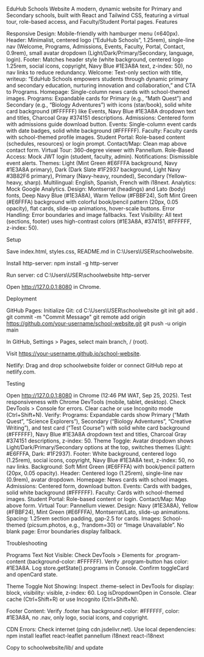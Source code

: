EduHub Schools Website
A modern, dynamic website for Primary and Secondary schools, built with React and Tailwind CSS, featuring a virtual tour, role-based access, and Faculty/Student Portal pages.
Features

Responsive Design: Mobile-friendly with hamburger menu (≤640px).
Header: Minimalist, centered logo (“EduHub Schools”, 1.25rem), single-line nav (Welcome, Programs, Admissions, Events, Faculty, Portal, Contact, 0.9rem), small avatar dropdown (Light/Dark/Primary/Secondary, language, login).
Footer: Matches header style (white background, centered logo 1.25rem, social icons, copyright, Navy Blue #1E3A8A text, z-index: 50), no nav links to reduce redundancy.
Welcome: Text-only section with title, writeup: “EduHub Schools empowers students through dynamic primary and secondary education, nurturing innovation and collaboration,” and CTA to Programs.
Homepage: Single-column news cards with school-themed images.
Programs: Expandable cards for Primary (e.g., “Math Quest”) and Secondary (e.g., “Biology Adventures”) with icons (star/book), solid white card background (#FFFFFF) like Events, Navy Blue #1E3A8A dropdown text and titles, Charcoal Gray #374151 descriptions.
Admissions: Centered form with admissions guide download button.
Events: Single-column event cards with date badges, solid white background (#FFFFFF).
Faculty: Faculty cards with school-themed profile images.
Student Portal: Role-based content (schedules, resources) or login prompt.
Contact/Map: Clean map above contact form.
Virtual Tour: 360-degree viewer with Pannellum.
Role-Based Access: Mock JWT login (student, faculty, admin).
Notifications: Dismissible event alerts.
Themes: Light (Mint Green #E6FFFA background, Navy #1E3A8A primary), Dark (Dark Slate #1F2937 background, Light Navy #3B82F6 primary), Primary (Navy-heavy, rounded), Secondary (Yellow-heavy, sharp).
Multilingual: English, Spanish, French with i18next.
Analytics: Mock Google Analytics.
Design: Montserrat (headings) and Lato (body) fonts, Deep Navy Blue (#1E3A8A), Warm Yellow (#FBBF24), Soft Mint Green (#E6FFFA) background with colorful book/pencil pattern (20px, 0.05 opacity), flat cards, slide-up animations, hover-scale buttons.
Error Handling: Error boundaries and image fallbacks.
Text Visibility: All text (sections, footer) uses high-contrast colors (#1E3A8A, #374151, #FFFFFF, z-index: 50).

Setup

Save index.html, styles.css, README.md in C:\Users\USER\schoolwebsite.

Install http-server:
npm install -g http-server


Run server:
cd C:\Users\USER\schoolwebsite
http-server


Open http://127.0.0.1:8080 in Chrome.


Deployment

GitHub Pages:
Initialize Git:
cd C:\Users\USER\schoolwebsite
git init
git add .
git commit -m "Commit Message"
git remote add origin https://github.com/your-username/school-website.git
git push -u origin main


In GitHub, Settings > Pages, select main branch, / (root).

Visit https://your-username.github.io/school-website.



Netlify: Drag and drop schoolwebsite folder or connect GitHub repo at netlify.com.

Testing

Open http://127.0.0.1:8080 in Chrome (12:46 PM WAT, Sep 25, 2025).
Test responsiveness with Chrome DevTools (mobile, tablet, desktop).
Check DevTools > Console for errors.
Clear cache or use Incognito mode (Ctrl+Shift+N).
Verify:
Programs: Expandable cards show Primary (“Math Quest”, “Science Explorers”), Secondary (“Biology Adventures”, “Creative Writing”), and test card (“Test Course”) with solid white card background (#FFFFFF), Navy Blue #1E3A8A dropdown text and titles, Charcoal Gray #374151 descriptions, z-index: 50.
Theme Toggle: Avatar dropdown shows Light/Dark/Primary/Secondary options at the top, switches themes (Light: #E6FFFA, Dark: #1F2937).
Footer: White background, centered logo (1.25rem), social icons, copyright, Navy Blue #1E3A8A text, z-index: 50, no nav links.
Background: Soft Mint Green (#E6FFFA) with book/pencil pattern (20px, 0.05 opacity).
Header: Centered logo (1.25rem), single-line nav (0.9rem), avatar dropdown.
Homepage: News cards with school images.
Admissions: Centered form, download button.
Events: Cards with badges, solid white background (#FFFFFF).
Faculty: Cards with school-themed images.
Student Portal: Role-based content or login.
Contact/Map: Map above form.
Virtual Tour: Pannellum viewer.
Design: Navy (#1E3A8A), Yellow (#FBBF24), Mint Green (#E6FFFA), Montserrat/Lato, slide-up animations.
Spacing: 1.25rem section padding, gap-2.5 for cards.
Images: School-themed (picsum.photos, e.g., ?random=30) or “Image Unavailable”.
No blank page: Error boundaries display fallback.



Troubleshooting

Programs Text Not Visible: Check DevTools > Elements for .program-content (background-color: #FFFFFF). Verify .program-button has color: #1E3A8A. Log store.getState().programs in Console. Confirm toggleCard and openCard state.

Theme Toggle Not Showing: Inspect .theme-select in DevTools for display: block, visibility: visible, z-index: 60. Log isDropdownOpen in Console. Clear cache (Ctrl+Shift+R) or use Incognito (Ctrl+Shift+N).

Footer Content: Verify .footer has background-color: #FFFFFF, color: #1E3A8A, no .nav, only logo, social icons, and copyright.

CDN Errors: Check internet (ping cdn.jsdelivr.net). Use local dependencies:
npm install leaflet react-leaflet pannellum i18next react-i18next

Copy to schoolwebsite/lib/ and update <script> tags.

Blank Page: Check DevTools > Console. Ensure CDNs load (status 200). Refresh or clear cache.


Notes

Replace picsum.photos with real school images.
Add backend (e.g., Firebase) for notifications and forms in production.
Update README.md “Demo” with deployed URL.
Resume Pitch: "Developed a dynamic school website with React, featuring solid white card backgrounds for Programs section, visible light/dark mode toggle, and optimized UI, showcasing expertise in responsive design and debugging."

Demo
[Insert deployed URL after deployment]